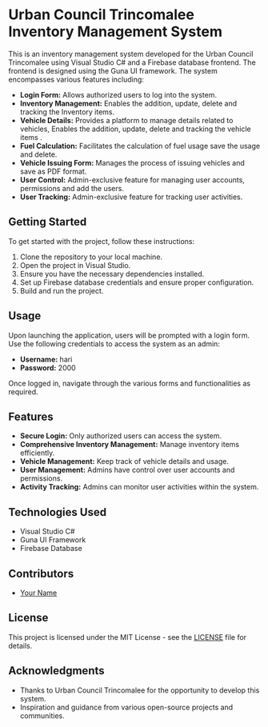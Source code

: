 # Urban Council Trincomalee Inventory Management System

This is an inventory management system developed for the Urban Council Trincomalee using Visual Studio C# and a Firebase database frontend. The frontend is designed using the Guna UI framework. The system encompasses various features including:

- **Login Form:** Allows authorized users to log into the system.
- **Inventory Management:** Enables the addition, update, delete and tracking the Inventory items.
- **Vehicle Details:** Provides a platform to manage details related to vehicles, Enables the addition, update, delete and tracking the vehicle items .
- **Fuel Calculation:** Facilitates the calculation of fuel usage save the usage and delete.
- **Vehicle Issuing Form:** Manages the process of issuing vehicles and save as PDF format.
- **User Control:** Admin-exclusive feature for managing user accounts, permissions and add the users.
- **User Tracking:** Admin-exclusive feature for tracking user activities.

## Getting Started

To get started with the project, follow these instructions:

1. Clone the repository to your local machine.
2. Open the project in Visual Studio.
3. Ensure you have the necessary dependencies installed.
4. Set up Firebase database credentials and ensure proper configuration.
5. Build and run the project.

## Usage

Upon launching the application, users will be prompted with a login form. Use the following credentials to access the system as an admin:

- **Username:** hari
- **Password:** 2000

Once logged in, navigate through the various forms and functionalities as required.

## Features

- **Secure Login:** Only authorized users can access the system.
- **Comprehensive Inventory Management:** Manage inventory items efficiently.
- **Vehicle Management:** Keep track of vehicle details and usage.
- **User Management:** Admins have control over user accounts and permissions.
- **Activity Tracking:** Admins can monitor user activities within the system.

## Technologies Used

- Visual Studio C#
- Guna UI Framework
- Firebase Database

## Contributors

- [Your Name](https://github.com/yourusername)

## License

This project is licensed under the MIT License - see the [LICENSE](LICENSE) file for details.

## Acknowledgments

- Thanks to Urban Council Trincomalee for the opportunity to develop this system.
- Inspiration and guidance from various open-source projects and communities.
